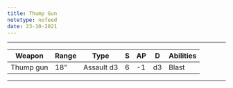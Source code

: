 ```yaml
---
title: Thump Gun
notetype: nofeed
date: 23-10-2021
---
```


---

| Weapon    | Range | Type       | S   | AP  | D   | Abilities |
| --------- | ----- | ---------- | --- | --- | --- | --------- |
| Thump gun | 18"   | Assault d3 | 6   | -1  | d3  | Blast     |

---